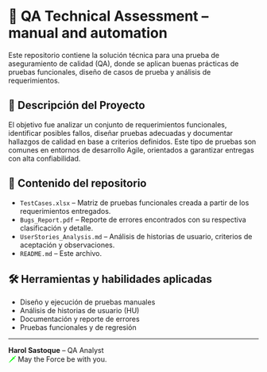 # 🧪 QA Technical Assessment – manual and automation

Este repositorio contiene la solución técnica para una prueba de aseguramiento de calidad (QA), donde se aplican buenas prácticas de pruebas funcionales, diseño de casos de prueba y análisis de requerimientos.

## 📌 Descripción del Proyecto

El objetivo fue analizar un conjunto de requerimientos funcionales, identificar posibles fallos, diseñar pruebas adecuadas y documentar hallazgos de calidad en base a criterios definidos. Este tipo de pruebas son comunes en entornos de desarrollo Agile, orientados a garantizar entregas con alta confiabilidad.

## 📄 Contenido del repositorio

- `TestCases.xlsx` – Matriz de pruebas funcionales creada a partir de los requerimientos entregados.
- `Bugs_Report.pdf` – Reporte de errores encontrados con su respectiva clasificación y detalle.
- `UserStories_Analysis.md` – Análisis de historias de usuario, criterios de aceptación y observaciones.
- `README.md` – Este archivo.

## 🛠️ Herramientas y habilidades aplicadas

- Diseño y ejecución de pruebas manuales
- Análisis de historias de usuario (HU)
- Documentación y reporte de errores
- Pruebas funcionales y de regresión

---

**Harol Sastoque** – QA Analyst  
<span style="color:#00ff00;">🗡️</span> May the Force be with you.

